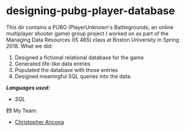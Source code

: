 # designing-pubg-player-database
This dir contains a PUBG (PlayerUnknown's Battlegrounds, an online multiplayer shooter game) group project I worked on as part of the Managing Data Resources (IS 465) class at Boston University in Spring 2018. What we did:
1. Designed a fictional relational database for the game
2. Generated life-like data entries
3. Populated the database with those entries
4. Designed meaningful SQL queries into the data.

**_Languages used:_**
* _SQL_

**(!)** My Team:
* [Christopher Ancona](https://www.linkedin.com/in/christopher-ancona/)
